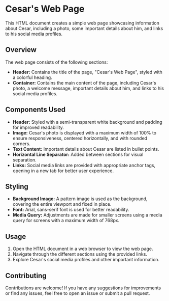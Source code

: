 
# Cesar's Web Page

This HTML document creates a simple web page showcasing information about Cesar, including a photo, some important details about him, and links to his social media profiles.

## Overview

The web page consists of the following sections:

- **Header:** Contains the title of the page, "Cesar's Web Page", styled with a colorful heading.
- **Container:** Contains the main content of the page, including Cesar's photo, a welcome message, important details about him, and links to his social media profiles.
  
## Components Used

- **Header:** Styled with a semi-transparent white background and padding for improved readability.
- **Image:** Cesar's photo is displayed with a maximum width of 100% to ensure responsiveness, centered horizontally, and with rounded corners.
- **Text Content:** Important details about Cesar are listed in bullet points.
- **Horizontal Line Separator:** Added between sections for visual separation.
- **Links:** Social media links are provided with appropriate anchor tags, opening in a new tab for better user experience.

## Styling

- **Background Image:** A pattern image is used as the background, covering the entire viewport and fixed in place.
- **Font:** Arial, sans-serif font is used for better readability.
- **Media Query:** Adjustments are made for smaller screens using a media query for screens with a maximum width of 768px.

## Usage

1. Open the HTML document in a web browser to view the web page.
2. Navigate through the different sections using the provided links.
3. Explore Cesar's social media profiles and other important information.

## Contributing

Contributions are welcome! If you have any suggestions for improvements or find any issues, feel free to open an issue or submit a pull request.

